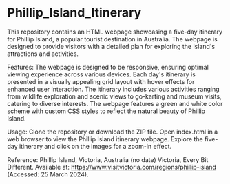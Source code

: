 # Phillip_Island_Itinerary
This repository contains an HTML webpage showcasing a five-day itinerary for Phillip Island, a popular tourist destination in Australia. The webpage is designed to provide visitors with a detailed plan for exploring the island's attractions and activities.

Features:
The webpage is designed to be responsive, ensuring optimal viewing experience across various devices.
Each day's itinerary is presented in a visually appealing grid layout with hover effects for enhanced user interaction.
The itinerary includes various activities ranging from wildlife exploration and scenic views to go-karting and museum visits, catering to diverse interests.
The webpage features a green and white color scheme with custom CSS styles to reflect the natural beauty of Phillip Island.

Usage:
Clone the repository or download the ZIP file.
Open index.html in a web browser to view the Phillip Island itinerary webpage.
Explore the five-day itinerary and click on the images for a zoom-in effect.

Reference: 
Phillip Island, Victoria, Australia (no date) Victoria, Every Bit Different. Available at: https://www.visitvictoria.com/regions/phillip-island (Accessed: 25 March 2024). 
